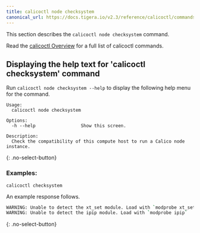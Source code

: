 ```yaml
---
title: calicoctl node checksystem
canonical_url: https://docs.tigera.io/v2.3/reference/calicoctl/commands/node/checksystem
---
```


This section describes the `calicoctl node checksystem` command.

Read the [calicoctl Overview]({{site.url}}/{{page.version}}/reference/calicoctl)
for a full list of calicoctl commands.

## Displaying the help text for 'calicoctl checksystem' command

Run `calicoctl node checksystem --help` to display the following help menu for the
command.

```
Usage:
  calicoctl node checksystem

Options:
  -h --help                 Show this screen.

Description:
  Check the compatibility of this compute host to run a Calico node instance.
```
{: .no-select-button}

### Examples:

```
calicoctl checksystem
```

An example response follows.

```bash
WARNING: Unable to detect the xt_set module. Load with `modprobe xt_set`
WARNING: Unable to detect the ipip module. Load with `modprobe ipip`
```
{: .no-select-button}
